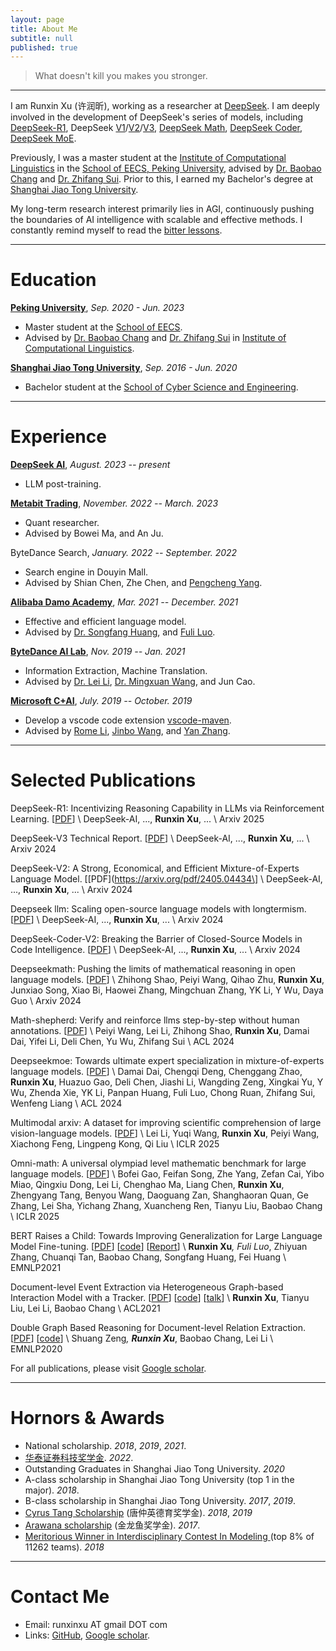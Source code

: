 ```yaml
---
layout: page
title: About Me
subtitle: null
published: true
---
```





> What doesn't kill you makes you stronger.

----------------------------

I am Runxin Xu (许润昕), working as a researcher at [DeepSeek](https://chat.deepseek.com/). I am deeply involved in the development of DeepSeek's series of models, including [DeepSeek-R1](https://arxiv.org/abs/2501.12948), DeepSeek [V1](https://arxiv.org/abs/2401.02954)/[V2](https://arxiv.org/abs/2405.04434)/[V3](https://arxiv.org/abs/2412.19437), [DeepSeek Math](https://arxiv.org/abs/2402.03300), [DeepSeek Coder](https://arxiv.org/abs/2406.11931), [DeepSeek MoE](https://arxiv.org/abs/2401.06066). 

Previously, I was a master student at the [Institute of Computational Linguistics](https://icl.pku.edu.cn/) in the [School of EECS, Peking University](https://eecs.pku.edu.cn/), advised by [Dr. Baobao Chang](https://icl.pku.edu.cn/cy/cbb/index.htm) and [Dr. Zhifang Sui](https://icl.pku.edu.cn/cy/szf/ywb/index.htm). Prior to this, I earned my Bachelor's degree at [Shanghai Jiao Tong University](https://www.sjtu.edu.cn).

My long-term research interest primarily lies in AGI, continuously pushing the boundaries of AI intelligence with scalable and effective methods. I constantly remind myself to read the [bitter lessons](http://www.incompleteideas.net/IncIdeas/BitterLesson.html).

----------------------------

# Education

[**Peking University**](https://www.pku.edu.cn/), *Sep. 2020 - Jun. 2023*

- Master student at the [School of EECS](https://eecs.pku.edu.cn/).
- Advised by [Dr. Baobao Chang](https://icl.pku.edu.cn/cy/cbb/index.htm) and [Dr. Zhifang Sui](https://icl.pku.edu.cn/cy/szf/ywb/index.htm) in [Institute of Computational Linguistics](https://icl.pku.edu.cn/).

[**Shanghai Jiao Tong University**](https://www.sjtu.edu.cn/), *Sep. 2016 - Jun. 2020*

- Bachelor student at the [School of Cyber Science and Engineering](https://infosec.sjtu.edu.cn/).

----------------------------

# Experience

[**DeepSeek AI**](https://chat.deepseek.com/), *August. 2023 -- present*

- LLM post-training.

[**Metabit Trading**](https://www.metabit-trading.com/home), *November. 2022 -- March. 2023*

- Quant researcher.
- Advised by Bowei Ma, and An Ju.

ByteDance Search, *January. 2022 -- September. 2022*

- Search engine in Douyin Mall.
- Advised by Shian Chen, Zhe Chen, and [Pengcheng Yang](https://scholar.google.com/citations?user=5oUR6xIAAAAJ&hl=zh-CN).

[**Alibaba Damo Academy**](https://damo.alibaba.com/), *Mar. 2021 -- December. 2021*

- Effective and efficient language model.
- Advised by [Dr. Songfang Huang](https://www.linkedin.com/in/songfang), and [Fuli Luo](https://luofuli.github.io).

[**ByteDance AI Lab**](https://ailab.bytedance.com), *Nov. 2019 -- Jan. 2021*

- Information Extraction, Machine Translation.
- Advised by [Dr. Lei Li](https://lileicc.github.io), [Dr. Mingxuan Wang](https://mingxuan.github.io), and Jun Cao.

[**Microsoft C+AI**](https://www.microsoftpartnercommunity.com/t5/Cloud-AI/ct-p/cloud-ai), *July. 2019 -- October. 2019*

- Develop a vscode code extension [vscode-maven](https://github.com/microsoft/vscode-maven/graphs/contributors).
- Advised by [Rome Li](https://github.com/akaroml), [Jinbo Wang](https://github.com/testforstephen), and [Yan Zhang](https://github.com/Eskibear).

----------------------------

# Selected Publications

DeepSeek-R1: Incentivizing Reasoning Capability in LLMs via Reinforcement Learning. \[[PDF](https://arxiv.org/abs/2501.12948)\] \\
DeepSeek-AI, ..., **Runxin Xu**, ... \\
Arxiv 2025

DeepSeek-V3 Technical Report. \[[PDF](https://arxiv.org/pdf/2412.19437)\] \\
DeepSeek-AI, ..., **Runxin Xu**, ... \\
Arxiv 2024

DeepSeek-V2: A Strong, Economical, and Efficient Mixture-of-Experts Language Model. \[[PDF](https://arxiv.org/pdf/2405.04434\] \\
DeepSeek-AI, ..., **Runxin Xu**, ... \\
Arxiv 2024

Deepseek llm: Scaling open-source language models with longtermism. \[[PDF](https://arxiv.org/pdf/2406.11931)\] \\
DeepSeek-AI, ..., **Runxin Xu**, ... \\
Arxiv 2024

DeepSeek-Coder-V2: Breaking the Barrier of Closed-Source Models in Code Intelligence. \[[PDF](https://arxiv.org/pdf/2406.11931)\] \\
DeepSeek-AI, ..., **Runxin Xu**, ... \\
Arxiv 2024

Deepseekmath: Pushing the limits of mathematical reasoning in open language models. \[[PDF](https://arxiv.org/pdf/2402.03300)\] \\
Zhihong Shao, Peiyi Wang, Qihao Zhu, **Runxin Xu**, Junxiao Song, Xiao Bi, Haowei Zhang, Mingchuan Zhang, YK Li, Y Wu, Daya Guo \\
Arxiv 2024

Math-shepherd: Verify and reinforce llms step-by-step without human annotations. \[[PDF](https://aclanthology.org/2024.acl-long.510.pdf)\] \\
Peiyi Wang, Lei Li, Zhihong Shao, **Runxin Xu**, Damai Dai, Yifei Li, Deli Chen, Yu Wu, Zhifang Sui \\
ACL 2024

Deepseekmoe: Towards ultimate expert specialization in mixture-of-experts language models. \[[PDF](https://arxiv.org/pdf/2401.06066)\] \\
Damai Dai, Chengqi Deng, Chenggang Zhao, **Runxin Xu**, Huazuo Gao, Deli Chen, Jiashi Li, Wangding Zeng, Xingkai Yu, Y Wu, Zhenda Xie, YK Li, Panpan Huang, Fuli Luo, Chong Ruan, Zhifang Sui, Wenfeng Liang \\
ACL 2024
	
Multimodal arxiv: A dataset for improving scientific comprehension of large vision-language models. \[[PDF](https://arxiv.org/pdf/2403.00231)\] \\
Lei Li, Yuqi Wang, **Runxin Xu**, Peiyi Wang, Xiachong Feng, Lingpeng Kong, Qi Liu \\
ICLR 2025

Omni-math: A universal olympiad level mathematic benchmark for large language models. \[[PDF](https://arxiv.org/pdf/2410.07985)\] \\
Bofei Gao, Feifan Song, Zhe Yang, Zefan Cai, Yibo Miao, Qingxiu Dong, Lei Li, Chenghao Ma, Liang Chen, **Runxin Xu**, Zhengyang Tang, Benyou Wang, Daoguang Zan, Shanghaoran Quan, Ge Zhang, Lei Sha, Yichang Zhang, Xuancheng Ren, Tianyu Liu, Baobao Chang \\
ICLR 2025

BERT Raises a Child: Towards Improving Generalization for Large Language Model Fine-tuning. \[[PDF](https://aclanthology.org/2021.emnlp-main.749.pdf)\] \[[code](https://github.com/RunxinXu/ChildTuning)\] \[[Report](https://mp.weixin.qq.com/s/zO0RSVeUOxnYece-ZORV6w)\] \\
**Runxin Xu**<sup>*</sup>, Fuli Luo<sup>*</sup>, Zhiyuan Zhang, Chuanqi Tan, Baobao Chang, Songfang Huang, Fei Huang \\
EMNLP2021

Document-level Event Extraction via Heterogeneous Graph-based Interaction Model with a Tracker. \[[PDF](https://aclanthology.org/2021.acl-long.274.pdf)\] \[[code](https://github.com/RunxinXu/GIT)\] \[[talk](https://www.bilibili.com/video/BV1sf4y1N7Hq)\] \\
**Runxin Xu**, Tianyu Liu, Lei Li, Baobao Chang \\
ACL2021

Double Graph Based Reasoning for Document-level Relation Extraction. \[[PDF](https://www.aclweb.org/anthology/2020.emnlp-main.127.pdf)\] \[[code](https://github.com/DreamInvoker/GAIN)\] \\
Shuang Zeng<sup>*</sup>, **Runxin Xu**<sup>*</sup>, Baobao Chang, Lei Li \\
EMNLP2020

For all publications, please visit [Google scholar](https://scholar.google.com/citations?hl=en&user=dRp21l4AAAAJ).

----------------------------

# Hornors & Awards

- National scholarship.  *2018*, *2019*, *2021*.
- [华泰证券科技奖学金](https://cs.pku.edu.cn/info/1428/3643.htm).  *2022*.
- Outstanding Graduates in Shanghai Jiao Tong University.  *2020*
- A-class scholarship in Shanghai Jiao Tong University (top 1 in the major). *2018*.
- B-class scholarship in Shanghai Jiao Tong University.  *2017*, *2019*.
- [Cyrus Tang Scholarship](http://www.tangfoundation.org.cn/)  (唐仲英德育奖学金). *2018*, *2019*
- [Arawana scholarship](https://jjh.jinlongyu.cn/project/index.aspx?NC=105003002) (金龙鱼奖学金).  *2017*.
- [Meritorious Winner in Interdisciplinary Contest In Modeling ](https://www.comap.com/undergraduate/contests/)(top 8% of 11262 teams).  *2018*

----------------------------

# Contact Me

- Email: runxinxu AT gmail DOT com
- Links: [GitHub](https://github.com/RunxinXu), [Google scholar](https://scholar.google.com/citations?hl=en&user=dRp21l4AAAAJ).
